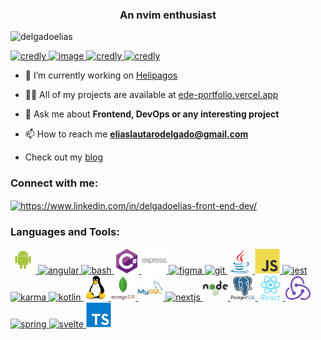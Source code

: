<!-- <img src="https://yzgxaazkntuagrxjwxpi.supabase.co/storage/v1/object/public/booker//pewview-file.webp" alt="delgadoelias" /> -->
<h3 align="center">An nvim enthusiast</h3>



<p align="left"> <img src="https://komarev.com/ghpvc/?username=delgadoelias&label=Views&color=a3dcff&style=flat" alt="delgadoelias" /> </p>

<a href="https://www.credly.com/badges/f7c261d7-d81c-4f49-a9c4-64bd2dc5a9fb/public_url" target="_blank" rel="noreferrer">
  <img src="https://images.credly.com/images/3d10b5f5-387d-4cbf-98ec-a418231fb157/image.png" alt="credly" style="display: inline; width: 200px" />
</a>
<a href="https://www.credly.com/badges/e0c364f0-98c1-4345-8860-d7b67b29eec1" target="_blank" rel="noreferrer">
  <img width="200" height="200" alt="image" src="https://github.com/user-attachments/assets/23f504d5-ba61-42f6-832b-36295ce88a51" />
</a>
<a href="https://www.credly.com/badges/d23273c4-71ba-481c-90ad-546bb9c986cc/public_url" target="_blank" rel="noreferrer">
  <img src="https://images.credly.com/images/eaaf4a45-b93e-41d1-91d3-d331c6210314/image.png" alt="credly" style="display: inline; width: 200px;" />
</a>
<a href="https://www.credly.com/badges/c29f7d8c-ee4f-4f1c-89de-3413f505ebed/public_url" target="_blank" rel="noreferrer">
  <img src="https://images.credly.com/images/40bee502-a5b3-4365-90e7-57eed5067594/image.png" alt="credly" style="display: inline; width: 200px;" />
</a>

<!-- <p align="center"> <a href="https://github.com/ryo-ma/github-profile-trophy"><img src="https://github-profile-trophy.vercel.app/?username=delgadoelias&rank=-C,-B" alt="delgadoelias" /></a> </p> -->

- 🔭 I’m currently working on [Helipagos](https://www.linkedin.com/company/helipagos/)

<!-- - 🌱 I’m currently learning **CyberSecurity** -->

- 👨‍💻 All of my projects are available at [ede-portfolio.vercel.app](https://ede-portfolio.vercel.app/)

- 💬 Ask me about **Frontend, DevOps or any interesting project**

- 📫 How to reach me **eliaslautarodelgado@gmail.com**

- Check out my [blog](https://ede-portfolio.vercel.app/blog)

<h3 align="left">Connect with me:</h3>
<p align="left">
<a href="https://www.linkedin.com/in/delgadoelias-front-end-dev/" target="blank"><img align="center" src="https://raw.githubusercontent.com/rahuldkjain/github-profile-readme-generator/master/src/images/icons/Social/linked-in-alt.svg" alt="https://www.linkedin.com/in/delgadoelias-front-end-dev/" height="30" width="40" /></a>
</p>

<h3 align="left">Languages and Tools:</h3>
<p align="left"> <a href="https://developer.android.com" target="_blank" rel="noreferrer"> <img src="https://raw.githubusercontent.com/devicons/devicon/master/icons/android/android-original-wordmark.svg" alt="android" width="40" height="40"/> </a> <a href="https://angular.io" target="_blank" rel="noreferrer"> <img src="https://angular.io/assets/images/logos/angular/angular.svg" alt="angular" width="40" height="40"/> </a> <a href="https://www.gnu.org/software/bash/" target="_blank" rel="noreferrer"> <img src="https://www.vectorlogo.zone/logos/gnu_bash/gnu_bash-icon.svg" alt="bash" width="40" height="40"/> </a> <a href="https://www.w3schools.com/cs/" target="_blank" rel="noreferrer"> <img src="https://raw.githubusercontent.com/devicons/devicon/master/icons/csharp/csharp-original.svg" alt="csharp" width="40" height="40"/> </a> <a href="https://expressjs.com" target="_blank" rel="noreferrer"> <img src="https://raw.githubusercontent.com/devicons/devicon/master/icons/express/express-original-wordmark.svg" alt="express" width="40" height="40"/> </a> <a href="https://www.figma.com/" target="_blank" rel="noreferrer"> <img src="https://www.vectorlogo.zone/logos/figma/figma-icon.svg" alt="figma" width="40" height="40"/> </a> <a href="https://git-scm.com/" target="_blank" rel="noreferrer"> <img src="https://www.vectorlogo.zone/logos/git-scm/git-scm-icon.svg" alt="git" width="40" height="40"/> </a> <a href="https://www.java.com" target="_blank" rel="noreferrer"> <img src="https://raw.githubusercontent.com/devicons/devicon/master/icons/java/java-original.svg" alt="java" width="40" height="40"/> </a> <a href="https://developer.mozilla.org/en-US/docs/Web/JavaScript" target="_blank" rel="noreferrer"> <img src="https://raw.githubusercontent.com/devicons/devicon/master/icons/javascript/javascript-original.svg" alt="javascript" width="40" height="40"/> </a> <a href="https://jestjs.io" target="_blank" rel="noreferrer"> <img src="https://www.vectorlogo.zone/logos/jestjsio/jestjsio-icon.svg" alt="jest" width="40" height="40"/> </a> <a href="https://karma-runner.github.io/latest/index.html" target="_blank" rel="noreferrer"> <img src="https://raw.githubusercontent.com/detain/svg-logos/780f25886640cef088af994181646db2f6b1a3f8/svg/karma.svg" alt="karma" width="40" height="40"/> </a> <a href="https://kotlinlang.org" target="_blank" rel="noreferrer"> <img src="https://www.vectorlogo.zone/logos/kotlinlang/kotlinlang-icon.svg" alt="kotlin" width="40" height="40"/> </a> <a href="https://www.linux.org/" target="_blank" rel="noreferrer"> <img src="https://raw.githubusercontent.com/devicons/devicon/master/icons/linux/linux-original.svg" alt="linux" width="40" height="40"/> </a> <a href="https://www.mongodb.com/" target="_blank" rel="noreferrer"> <img src="https://raw.githubusercontent.com/devicons/devicon/master/icons/mongodb/mongodb-original-wordmark.svg" alt="mongodb" width="40" height="40"/> </a> <a href="https://www.mysql.com/" target="_blank" rel="noreferrer"> <img src="https://raw.githubusercontent.com/devicons/devicon/master/icons/mysql/mysql-original-wordmark.svg" alt="mysql" width="40" height="40"/> </a> <a href="https://nextjs.org/" target="_blank" rel="noreferrer"> <img src="https://cdn.worldvectorlogo.com/logos/nextjs-2.svg" alt="nextjs" width="40" height="40"/> </a> <a href="https://nodejs.org" target="_blank" rel="noreferrer"> <img src="https://raw.githubusercontent.com/devicons/devicon/master/icons/nodejs/nodejs-original-wordmark.svg" alt="nodejs" width="40" height="40"/> </a> <a href="https://www.postgresql.org" target="_blank" rel="noreferrer"> <img src="https://raw.githubusercontent.com/devicons/devicon/master/icons/postgresql/postgresql-original-wordmark.svg" alt="postgresql" width="40" height="40"/> </a> <a href="https://reactjs.org/" target="_blank" rel="noreferrer"> <img src="https://raw.githubusercontent.com/devicons/devicon/master/icons/react/react-original-wordmark.svg" alt="react" width="40" height="40"/> </a> <a href="https://redux.js.org" target="_blank" rel="noreferrer"> <img src="https://raw.githubusercontent.com/devicons/devicon/master/icons/redux/redux-original.svg" alt="redux" width="40" height="40"/> </a> <a href="https://spring.io/" target="_blank" rel="noreferrer"> <img src="https://www.vectorlogo.zone/logos/springio/springio-icon.svg" alt="spring" width="40" height="40"/> </a> <a href="https://svelte.dev" target="_blank" rel="noreferrer"> <img src="https://upload.wikimedia.org/wikipedia/commons/1/1b/Svelte_Logo.svg" alt="svelte" width="40" height="40"/> </a> <a href="https://www.typescriptlang.org/" target="_blank" rel="noreferrer"> <img src="https://raw.githubusercontent.com/devicons/devicon/master/icons/typescript/typescript-original.svg" alt="typescript" width="40" height="40"/> </a> </p>
